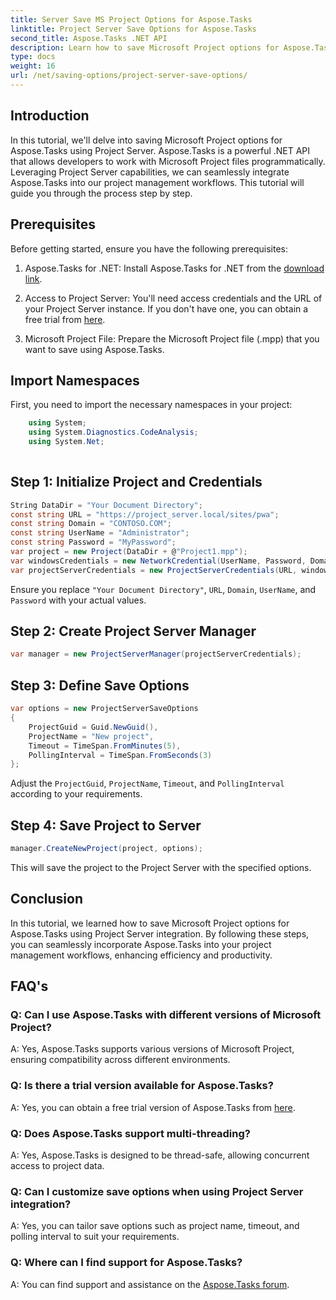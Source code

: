 ```yaml
---
title: Server Save MS Project Options for Aspose.Tasks
linktitle: Project Server Save Options for Aspose.Tasks
second_title: Aspose.Tasks .NET API
description: Learn how to save Microsoft Project options for Aspose.Tasks using Project Server integration. Enhance your project management workflows.
type: docs
weight: 16
url: /net/saving-options/project-server-save-options/
---
```

## Introduction
In this tutorial, we'll delve into saving Microsoft Project options for Aspose.Tasks using Project Server. Aspose.Tasks is a powerful .NET API that allows developers to work with Microsoft Project files programmatically. Leveraging Project Server capabilities, we can seamlessly integrate Aspose.Tasks into our project management workflows. This tutorial will guide you through the process step by step.
## Prerequisites
Before getting started, ensure you have the following prerequisites:
1. Aspose.Tasks for .NET: Install Aspose.Tasks for .NET from the [download link](https://releases.aspose.com/tasks/net/).
   
2. Access to Project Server: You'll need access credentials and the URL of your Project Server instance. If you don't have one, you can obtain a free trial from [here](https://releases.aspose.com/).
3. Microsoft Project File: Prepare the Microsoft Project file (.mpp) that you want to save using Aspose.Tasks.

## Import Namespaces
First, you need to import the necessary namespaces in your project:
```csharp
    using System;
    using System.Diagnostics.CodeAnalysis;
    using System.Net;
    
```
## Step 1: Initialize Project and Credentials
```csharp
String DataDir = "Your Document Directory";
const string URL = "https://project_server.local/sites/pwa";
const string Domain = "CONTOSO.COM";
const string UserName = "Administrator";
const string Password = "MyPassword";
var project = new Project(DataDir + @"Project1.mpp");
var windowsCredentials = new NetworkCredential(UserName, Password, Domain);
var projectServerCredentials = new ProjectServerCredentials(URL, windowsCredentials);
```
Ensure you replace `"Your Document Directory"`, `URL`, `Domain`, `UserName`, and `Password` with your actual values.
## Step 2: Create Project Server Manager
```csharp
var manager = new ProjectServerManager(projectServerCredentials);
```
## Step 3: Define Save Options
```csharp
var options = new ProjectServerSaveOptions
{
    ProjectGuid = Guid.NewGuid(),
    ProjectName = "New project",
    Timeout = TimeSpan.FromMinutes(5),
    PollingInterval = TimeSpan.FromSeconds(3)
};
```
Adjust the `ProjectGuid`, `ProjectName`, `Timeout`, and `PollingInterval` according to your requirements.
## Step 4: Save Project to Server
```csharp
manager.CreateNewProject(project, options);
```
This will save the project to the Project Server with the specified options.

## Conclusion
In this tutorial, we learned how to save Microsoft Project options for Aspose.Tasks using Project Server integration. By following these steps, you can seamlessly incorporate Aspose.Tasks into your project management workflows, enhancing efficiency and productivity.
## FAQ's
### Q: Can I use Aspose.Tasks with different versions of Microsoft Project?
A: Yes, Aspose.Tasks supports various versions of Microsoft Project, ensuring compatibility across different environments.
### Q: Is there a trial version available for Aspose.Tasks?
A: Yes, you can obtain a free trial version of Aspose.Tasks from [here](https://releases.aspose.com/).
### Q: Does Aspose.Tasks support multi-threading?
A: Yes, Aspose.Tasks is designed to be thread-safe, allowing concurrent access to project data.
### Q: Can I customize save options when using Project Server integration?
A: Yes, you can tailor save options such as project name, timeout, and polling interval to suit your requirements.
### Q: Where can I find support for Aspose.Tasks?
A: You can find support and assistance on the [Aspose.Tasks forum](https://forum.aspose.com/c/tasks/15).
